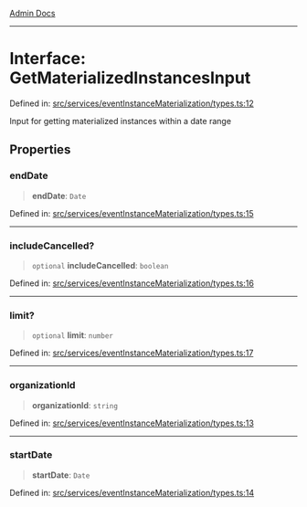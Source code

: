 [Admin Docs](/)

***

# Interface: GetMaterializedInstancesInput

Defined in: [src/services/eventInstanceMaterialization/types.ts:12](https://github.com/gautam-divyanshu/talawa-api/blob/84910820371ade6fdca33545b3a0fc1e929731b2/src/services/eventInstanceMaterialization/types.ts#L12)

Input for getting materialized instances within a date range

## Properties

### endDate

> **endDate**: `Date`

Defined in: [src/services/eventInstanceMaterialization/types.ts:15](https://github.com/gautam-divyanshu/talawa-api/blob/84910820371ade6fdca33545b3a0fc1e929731b2/src/services/eventInstanceMaterialization/types.ts#L15)

***

### includeCancelled?

> `optional` **includeCancelled**: `boolean`

Defined in: [src/services/eventInstanceMaterialization/types.ts:16](https://github.com/gautam-divyanshu/talawa-api/blob/84910820371ade6fdca33545b3a0fc1e929731b2/src/services/eventInstanceMaterialization/types.ts#L16)

***

### limit?

> `optional` **limit**: `number`

Defined in: [src/services/eventInstanceMaterialization/types.ts:17](https://github.com/gautam-divyanshu/talawa-api/blob/84910820371ade6fdca33545b3a0fc1e929731b2/src/services/eventInstanceMaterialization/types.ts#L17)

***

### organizationId

> **organizationId**: `string`

Defined in: [src/services/eventInstanceMaterialization/types.ts:13](https://github.com/gautam-divyanshu/talawa-api/blob/84910820371ade6fdca33545b3a0fc1e929731b2/src/services/eventInstanceMaterialization/types.ts#L13)

***

### startDate

> **startDate**: `Date`

Defined in: [src/services/eventInstanceMaterialization/types.ts:14](https://github.com/gautam-divyanshu/talawa-api/blob/84910820371ade6fdca33545b3a0fc1e929731b2/src/services/eventInstanceMaterialization/types.ts#L14)
